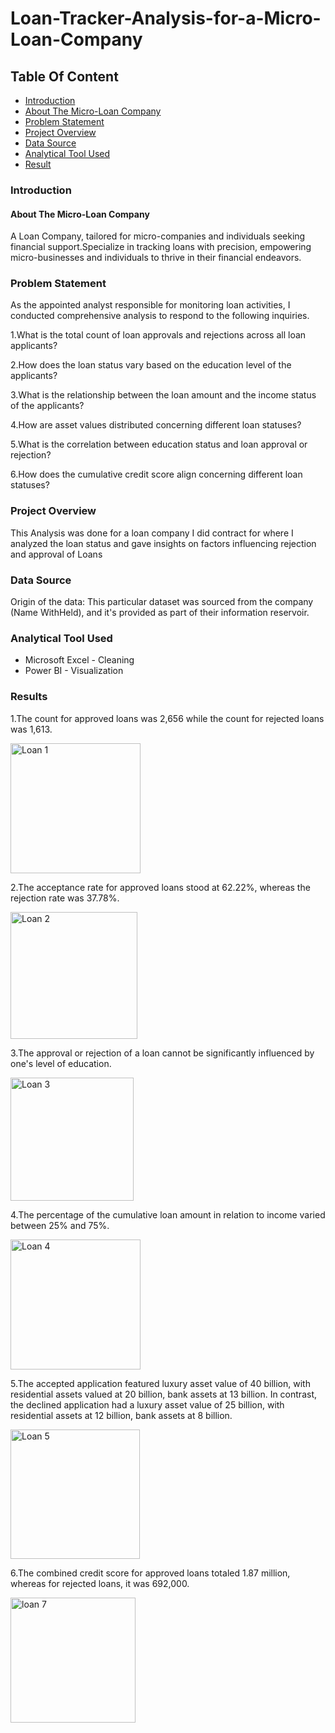 # Loan-Tracker-Analysis-for-a-Micro-Loan-Company

## Table Of Content
 - [Introduction](Introduction)
 - [About The Micro-Loan Company](About-the-Micro-Loan-Company)
 - [Problem Statement](Problem-Statment)
 - [Project Overview](Project-Overview)
 - [Data Source](Data-Source)
 - [Analytical Tool Used](Analytical-Tool-Used)
 - [Result](Result) 

### Introduction

#### About The Micro-Loan Company

A Loan Company, tailored for micro-companies and individuals seeking financial support.Specialize in tracking loans with precision, empowering micro-businesses and individuals to thrive in their financial endeavors.

### Problem Statement

As the appointed analyst responsible for monitoring loan activities, I conducted comprehensive analysis to respond to the following inquiries.

1.What is the total count of loan approvals and rejections across all loan applicants?

2.How does the loan status vary based on the education level of the applicants?

3.What is the relationship between the loan amount and the income status of the applicants?

4.How are asset values distributed concerning different loan statuses?

5.What is the correlation between education status and loan approval or rejection?

6.How does the cumulative credit score align concerning different loan statuses?


### Project Overview

This Analysis was done for a loan company I did contract for where I analyzed the loan status and gave insights on factors influencing rejection
and approval of Loans

### Data Source

Origin of the data: This particular dataset was sourced from the company (Name WithHeld), and it's provided as part of their information reservoir.

### Analytical Tool Used
 - Microsoft Excel - Cleaning
 - Power BI - Visualization

### Results
1.The count for approved loans was 2,656 while the count for rejected loans was 1,613.

<img width="208" alt="Loan 1" src="https://github.com/Creator4me/Loan-Tracker-Analysis-for-a-Micro-Company/assets/140057655/70fdfbcc-393d-4af0-9d71-942e203d4675">

2.The acceptance rate for approved loans stood at 62.22%, whereas the rejection rate was 37.78%.

<img width="203" alt="Loan 2" src="https://github.com/Creator4me/Loan-Tracker-Analysis-for-a-Micro-Company/assets/140057655/3f8b0e86-5460-42dc-89ba-2fb338a6e321">

3.The approval or rejection of a loan cannot be significantly influenced by one's level of education.
 
<img width="197" alt="Loan 3" src="https://github.com/Creator4me/Loan-Tracker-Analysis-for-a-Micro-Company/assets/140057655/335eafa6-f089-42e3-b424-610ccff95e80">

4.The percentage of the cumulative loan amount in relation to income varied between 25% and 75%.

<img width="208" alt="Loan 4" src="https://github.com/Creator4me/Loan-Tracker-Analysis-for-a-Micro-Company/assets/140057655/6ad2f5ba-3524-4ce3-81a9-6890be7a181b">

5.The accepted application featured luxury asset value of 40 billion, with residential assets valued at 20 billion, bank assets at 13 billion. In contrast, the declined application had a luxury asset value of 25 billion, with residential assets at 12 billion, bank assets at 8 billion.

<img width="207" alt="Loan 5" src="https://github.com/Creator4me/Loan-Tracker-Analysis-for-a-Micro-Company/assets/140057655/a02a3c41-0ed9-48d9-b938-29446026b1d2">

6.The combined credit score for approved loans totaled 1.87 million, whereas for rejected loans, it was 692,000.

<img width="200" alt="loan 7" src="https://github.com/Creator4me/Loan-Tracker-Analysis-for-a-Micro-Company/assets/140057655/86011b09-5a1c-47c6-89a9-a6304e1a6463">











